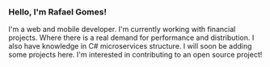 ### Hello, I'm Rafael Gomes!

I'm a web and mobile developer. I'm currently working with financial projects. Where there is a real demand for performance and distribution. I also have knowledge in C# microservices structure. I will soon be adding some projects here. I'm interested in contributing to an open source project!
